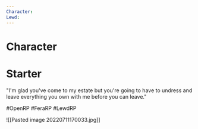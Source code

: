 ```yaml
---
Character: 
Lewd: 
---
```

# Character


# Starter
"I'm glad you've come to my estate but you're going to have to undress and leave everything you own with me before you can leave."
  
#OpenRP #FeraRP #LewdRP 

![[Pasted image 20220711170033.jpg]]